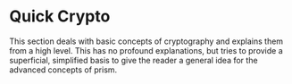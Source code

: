 # Quick Crypto

This section deals with basic concepts of cryptography and explains them from a high level. This has no profound explanations, but tries to provide a superficial, simplified basis to give the reader a general idea for the advanced concepts of prism.
